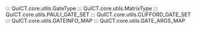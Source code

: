 ::: QuICT.core.utils.GateType
::: QuICT.core.utils.MatrixType
::: QuICT.core.utils.PAULI_GATE_SET
::: QuICT.core.utils.CLIFFORD_GATE_SET
::: QuICT.core.utils.GATEINFO_MAP
::: QuICT.core.utils.GATE_ARGS_MAP
